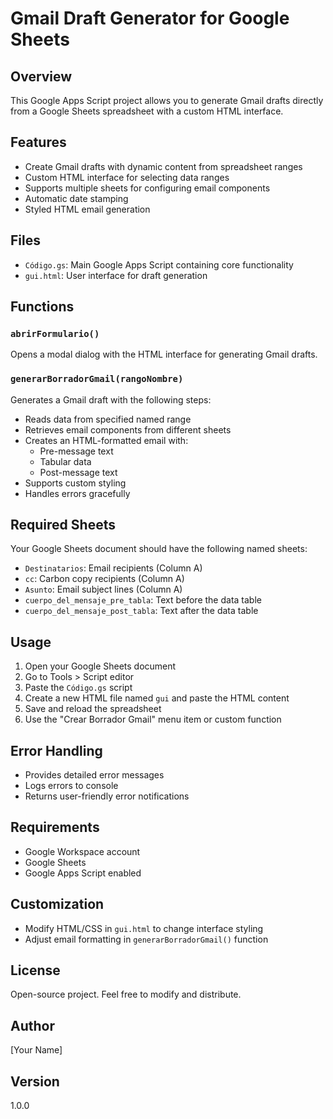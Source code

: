 # Gmail Draft Generator for Google Sheets

## Overview
This Google Apps Script project allows you to generate Gmail drafts directly from a Google Sheets spreadsheet with a custom HTML interface.

## Features
- Create Gmail drafts with dynamic content from spreadsheet ranges
- Custom HTML interface for selecting data ranges
- Supports multiple sheets for configuring email components
- Automatic date stamping
- Styled HTML email generation

## Files
- `Código.gs`: Main Google Apps Script containing core functionality
- `gui.html`: User interface for draft generation

## Functions

### `abrirFormulario()`
Opens a modal dialog with the HTML interface for generating Gmail drafts.

### `generarBorradorGmail(rangoNombre)`
Generates a Gmail draft with the following steps:
- Reads data from specified named range
- Retrieves email components from different sheets
- Creates an HTML-formatted email with:
  - Pre-message text
  - Tabular data
  - Post-message text
- Supports custom styling
- Handles errors gracefully

## Required Sheets
Your Google Sheets document should have the following named sheets:
- `Destinatarios`: Email recipients (Column A)
- `cc`: Carbon copy recipients (Column A)
- `Asunto`: Email subject lines (Column A)
- `cuerpo_del_mensaje_pre_tabla`: Text before the data table
- `cuerpo_del_mensaje_post_tabla`: Text after the data table

## Usage
1. Open your Google Sheets document
2. Go to Tools > Script editor
3. Paste the `Código.gs` script
4. Create a new HTML file named `gui` and paste the HTML content
5. Save and reload the spreadsheet
6. Use the "Crear Borrador Gmail" menu item or custom function

## Error Handling
- Provides detailed error messages
- Logs errors to console
- Returns user-friendly error notifications

## Requirements
- Google Workspace account
- Google Sheets
- Google Apps Script enabled

## Customization
- Modify HTML/CSS in `gui.html` to change interface styling
- Adjust email formatting in `generarBorradorGmail()` function

## License
Open-source project. Feel free to modify and distribute.

## Author
[Your Name]

## Version
1.0.0
